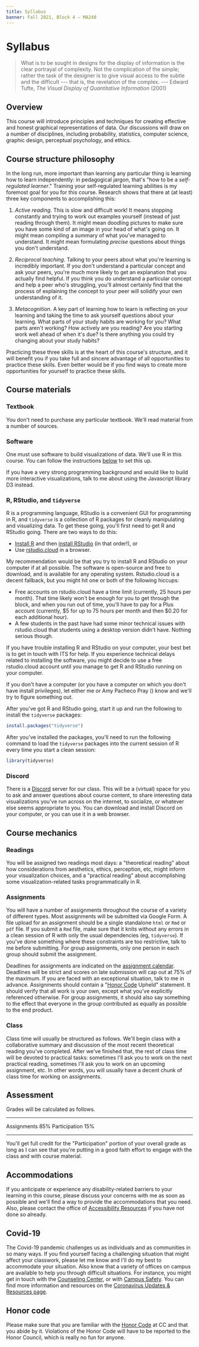 ```yaml
---
title: Syllabus
banner: Fall 2021, Block 4 — MA240
---
```


# Syllabus

> What is to be sought in designs for the display of information is the clear portrayal of complexity. Not the complication of the simple; rather the task of the designer is to give visual access to the subtle and the difficult --- that is, the revelation of the complex. 
> <span class="blockquote-attribution">--- Edward Tufte, *The Visual Display of Quantitative Information* (2001)</span>

## Overview

This course will introduce principles and techniques for creating effective and honest graphical representations of data. Our discussions will draw on a number of disciplines, including probability, statistics, computer science, graphic design, perceptual psychology, and ethics. 

## Course structure philosophy

In the long run, more important than learning any particular thing is learning how to learn independently: in pedagogical jargon, that's "how to be a *self-regulated learner*." Training your self-regulated learning abilities is my foremost goal for you for this course. Research shows that there at (at least) three key components to accomplishing this:

1. *Active reading*. This is slow and difficult work! It means stopping constantly and trying to work out examples yourself (instead of just reading through them). It might mean doodling pictures to make sure you have some kind of an image in your head of what's going on. It might mean compiling a summary of what you've managed to understand. It might mean formulating *precise* questions about things you don't understand. 

2. *Reciprocal teaching*. Talking to your peers about what you're learning is incredibly important. If you don't understand a particular concept and ask your peers, you're much more likely to get an explanation that you actually find helpful. If you think you do understand a particular concept and help a peer who's struggling, you'll almost certainly find that the process of explaining the concept to your peer will solidify your own understanding of it.

3. *Metacognition*. A key part of learning how to learn is reflecting on your learning and taking the time to ask yourself questions about your learning. What parts of your study habits are working for you? What parts aren't working? How actively are you reading? Are you starting work well ahead of when it's due? Is there anything you could try changing about your study habits?

Practicing these three skills is at the heart of this course's structure, and it will benefit you if you take full and sincere advantage of all  opportunities to practice these skills. Even better would be if you find ways to create more   opportunities for yourself to practice these skills. 

## Course materials

### Textbook

You don't need to purchase any particular textbook. We'll read material from a number of  sources. 

### Software

One must use software to build visualizations of data. We'll use R in this course. You can follow the instructions [below](#r-rstudio-and-tidyverse) to set this up. 

If you have a very strong programming background and would like to build more interactive visualizations, talk to me about using the Javascript library D3 instead. 

### R, RStudio, and `tidyverse`

R is a programming language, RStudio is a convenient GUI for programming in R, and `tidyverse` is a collection of R packages for cleanly manipulating and visualizing data. To get these going, you'll first need to get R and RStudio going. There are two ways to do this: 

* [Install R](https://cran.r-project.org/) and then [install RStudio](https://rstudio.com/products/rstudio/download/#download) (in that order!), or 
* Use [rstudio.cloud](https://rstudio.cloud) in a browser. 

My recommendation would be that you try to install R and RStudio on your computer if at all possible. The software is open-source and free to download, and is available for any operating system. Rstudio.cloud is a decent fallback, but you might hit one or both of the following hiccups: 

* Free accounts on rstudio.cloud have a time limit (currently, 25 hours per month). That time likely won't be enough for you to get through the block, and when you run out of time, you'll have to pay for a Plus account (currently, $5 for up to 75 hours per month and then $0.20 for each additional hour).
* A few students in the past have had some minor technical issues with rstudio.cloud that students using a desktop version didn't have. Nothing serious though.

If you have trouble installing R and RStudio on your computer, your best bet is to get in touch with ITS for help. If you experience technical delays related to installing the software, you might decide to use a free rstudio.cloud account until you manage to get R and RStudio running on your computer. 

If you don't have a computer (or you have a computer on which you don't have install privileges), let either me or Amy Pacheco Pray (<span class="email" data-localpart="apacheco" data-domain="coloradocollege.edu"></span>) know and we'll try to figure something out. 

After you've got R and RStudio going, start it up and run the following to install the `tidyverse` packages: 

```R
install.packages("tidyverse")
```

After you've installed the packages, you'll need to run the following command to load the `tidyverse` packages into the current session of R every time you start a clean session: 

```R
library(tidyverse)
```

### Discord

There is a [Discord](https://discord.com/) server for our class. This will be a (virtual) space for you to ask and answer questions about course content, to share interesting data visualizations you've run across on the internet, to socialize, or whatever else seems appropriate to you. You can download and install Discord on your computer, or you can use it in a web browser. 

## Course mechanics

### Readings

You will be assigned two readings most days: a "theoretical reading" about how considerations from aesthetics, ethics, perception, etc, might inform your visualization choices, and a "practical reading" about accomplishing some visualization-related tasks programmatically in R. 

### Assignments

You will have a number of assignments throughout the course of a variety of different types. Most assignments will be submitted via Google Form. A file upload for an assignment should be a single standalone `html` or `Rmd` or `pdf` file. If you submit a `Rmd` file, make sure that it knits without any errors in a clean session of R with only the usual dependencies (eg, `tidyverse`). If you've done something where these constraints are too restrictive, talk to me before submitting. For group assignments, only one person in each group should submit the assignment.

Deadlines for assignments are indicated on the [assignment calendar](index). Deadlines will be strict and scores on late submission will cap out at 75% of the maximum. If you are faced with an exceptional situation, talk to me in advance.  Assignments should contain a "[Honor Code](#honor-code) Upheld" statement. It should verify that all work is your own, except what you've explicitly referenced otherwise. For group assignments, it should also say something to the effect that everyone in the group contributed as equally as possible to the end product. 

### Class

Class time will usually be structured as follows. We'll begin class with a collaborative summary and discussion of the most recent theoretical reading you've completed. After we've finished that, the rest of class time will be devoted to practical tasks: sometimes I'll ask you to work on the next practical reading, sometimes I'll ask you to work on an upcoming assignment, etc. In other words, you will usually have a decent chunk of class time for working on assignments. 

## Assessment

Grades will be calculated as follows.

----------------------- ------
Assignments             85%
Participation           15%
----------------------- ------

You'll get full credit for the "Participation" portion of your overall grade as long as I can see that you're putting in a good faith effort to engage with the class and with course material. 

## Accommodations

If you anticipate or experience any disability-related barriers to your learning in this course, please discuss your concerns with me as soon as possible and we'll find a way to provide the accommodations that you need. Also, please contact the office of [Accessibility Resources](https://www.coloradocollege.edu/offices/accessibilityresources/) if you have not done so already.

## Covid-19

The Covid-19 pandemic challenges us as individuals and as communities in so many ways. If you find yourself facing a challenging situation that might affect your classwork, please let me know and I'll do my best to accommodate your situation. Also know that a variety of offices on campus are available to help you through difficult situations. For instance, you might get in touch with the [Counseling Center](https://www.coloradocollege.edu/offices/counseling/), or with [Campus Safety](https://www.coloradocollege.edu/offices/campussafety/). You can find more information and resources on the [Coronavirus Updates & Resources page](https://www.coloradocollege.edu/other/coronavirus/). 

## Honor code

Please make sure that you are familiar with the [Honor Code](https://www.coloradocollege.edu/other/honorcouncil/) at CC and that you abide by it. Violations of the Honor Code will have to be reported to the Honor Council, which is really no fun for anyone.
